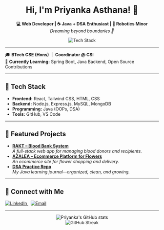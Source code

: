 
<!-- Profile README for Priyanka Asthana -->

<h1 align="center">Hi, I'm Priyanka Asthana! 👋</h1>
<p align="center">
  <b>💻 Web Developer | ☕ Java + DSA Enthusiast | 🤖 Robotics Minor</b><br>
  <i>Dreaming beyond boundaries 🚀</i>
</p>

<p align="center">
  <img src="https://skillicons.dev/icons?i=react,tailwind,html,css,js,nodejs,express,mongodb,mysql,java,github,vscode" alt="Tech Stack" />
</p>

---

🎓 <b>BTech CSE (Hons)</b> &nbsp;|&nbsp; <b>Coordinator @ CSI</b>  
🌱 <b>Currently Learning:</b> Spring Boot, Java Backend, Open Source Contributions  

---

## 🚀 Tech Stack

- **Frontend:** React, Tailwind CSS, HTML, CSS  
- **Backend:** Node.js, Express.js, MySQL, MongoDB  
- **Programming:** Java (OOPs, DSA)  
- **Tools:** GitHub, VS Code

---

## 🔨 Featured Projects

- **[RAKT – Blood Bank System](#)**  
  <i>A full-stack web app for managing blood donors and recipients.</i>
- **[AZALEA – Ecommerce Platform for Flowers](#)**  
  <i>An ecommerce site for flower shopping and delivery.</i>
- **[DSA Practice Repo](#)**  
  <i>My Java learning journal—organized, clean, and growing.</i>

---

## 🤝 Connect with Me

<p>
  <a href="https://www.linkedin.com/in/priyanka-asthana-1b9a74250?utm_source=share&utm_campaign=share_via&utm_content=profile&utm_medium=android_app">
    <img src="https://img.shields.io/badge/LinkedIn-blue?logo=linkedin&logoColor=white" alt="LinkedIn" />
  </a>
  &nbsp;
  <a href="mailto:pri45712rir@gmail.com">
    <img src="https://img.shields.io/badge/Email-D14836?logo=gmail&logoColor=white" alt="Email" />
  </a>
</p>

---

<p align="center">
  <img src="https://github-readme-stats.vercel.app/api?username=PriyankaAsthana&show_icons=true&theme=tokyonight" alt="Priyanka's GitHub stats" /> <br>
  <img src="https://github-readme-streak-stats.herokuapp.com/?user=PriyankaAsthana&theme=tokyonight" alt="GitHub Streak" />
</p>
